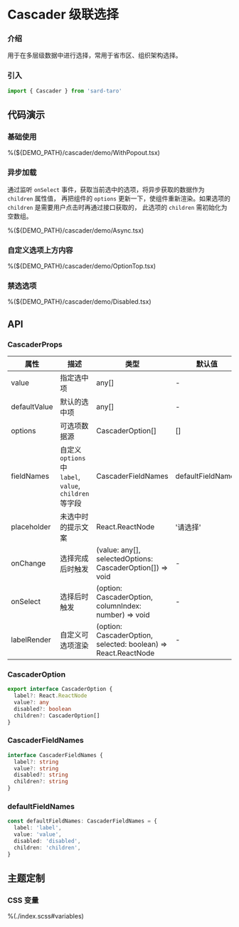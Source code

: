 # Cascader 级联选择

### 介绍

用于在多层级数据中进行选择，常用于省市区、组织架构选择。

### 引入

```js
import { Cascader } from 'sard-taro'
```

## 代码演示

### 基础使用

%(${DEMO_PATH}/cascader/demo/WithPopout.tsx)

### 异步加载

通过监听 `onSelect` 事件，获取当前选中的选项，将异步获取的数据作为 `children` 属性值， 再把组件的 `options` 更新一下，使组件重新渲染。如果选项的 `children` 是需要用户点击时再通过接口获取的， 此选项的 `children` 需初始化为空数组。

%(${DEMO_PATH}/cascader/demo/Async.tsx)

### 自定义选项上方内容

%(${DEMO_PATH}/cascader/demo/OptionTop.tsx)

### 禁选选项

%(${DEMO_PATH}/cascader/demo/Disabled.tsx)

## API

### CascaderProps

| 属性         | 描述                                                    | 类型                                                           | 默认值            |
| ------------ | ------------------------------------------------------- | -------------------------------------------------------------- | ----------------- |
| value        | 指定选中项                                              | any[]                                                          | -                 |
| defaultValue | 默认的选中项                                            | any[]                                                          | -                 |
| options      | 可选项数据源                                            | CascaderOption[]                                               | []                |
| fieldNames   | 自定义 `options` 中 `label`, `value`, `children` 等字段 | CascaderFieldNames                                             | defaultFieldNames |
| placeholder  | 未选中时的提示文案                                      | React.ReactNode                                                | '请选择'          |
| onChange     | 选择完成后时触发                                        | (value: any[], selectedOptions: CascaderOption[]) => void      | -                 |
| onSelect     | 选择后时触发                                            | (option: CascaderOption, columnIndex: number) => void          | -                 |
| labelRender  | 自定义可选项渲染                                        | (option: CascaderOption, selected: boolean) => React.ReactNode | -                 |

### CascaderOption

```ts
export interface CascaderOption {
  label?: React.ReactNode
  value?: any
  disabled?: boolean
  children?: CascaderOption[]
}
```

### CascaderFieldNames

```ts
interface CascaderFieldNames {
  label?: string
  value?: string
  disabled?: string
  children?: string
}
```

### defaultFieldNames

```ts
const defaultFieldNames: CascaderFieldNames = {
  label: 'label',
  value: 'value',
  disabled: 'disabled',
  children: 'children',
}
```

## 主题定制

### CSS 变量

%(./index.scss#variables)
